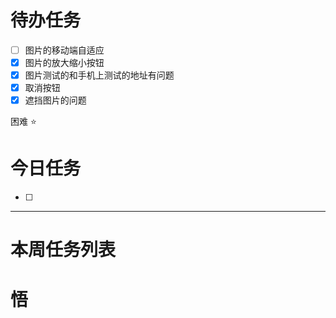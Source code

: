 # 待办任务
- [ ] 图片的移动端自适应
- [x] 图片的放大缩小按钮
- [x] 图片测试的和手机上测试的地址有问题
- [x] 取消按钮
- [x] 遮挡图片的问题

困难
⭐

# 今日任务
- [ ] 




------
# 本周任务列表



# 悟